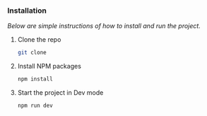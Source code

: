 ### Installation

_Below are simple instructions of how to install and run the project._

1. Clone the repo
   ```sh
   git clone 
   ```
2. Install NPM packages
   ```sh
   npm install
   ```
3. Start the project in Dev mode
   ```sh
   npm run dev
   ```

